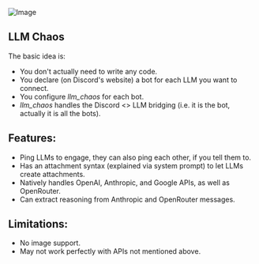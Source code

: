 ![Image](https://github.com/user-attachments/assets/d2eb56d2-e9cd-4b4f-842e-5bae775f5e9d)

## LLM Chaos

The basic idea is:

* You don't actually need to write any code.
* You declare (on Discord's website) a bot for each LLM you want to connect.
* You configure *llm_chaos* for each bot.
* *llm_chaos* handles the Discord <> LLM bridging (i.e. it is the bot, actually it is all the bots).

## Features:

* Ping LLMs to engage, they can also ping each other, if you tell them to.
* Has an attachment syntax (explained via system prompt) to let LLMs create attachments.
* Natively handles OpenAI, Anthropic, and Google APIs, as well as OpenRouter.
* Can extract reasoning from Anthropic and OpenRouter messages.

## Limitations:

* No image support.
* May not work perfectly with APIs not mentioned above.

